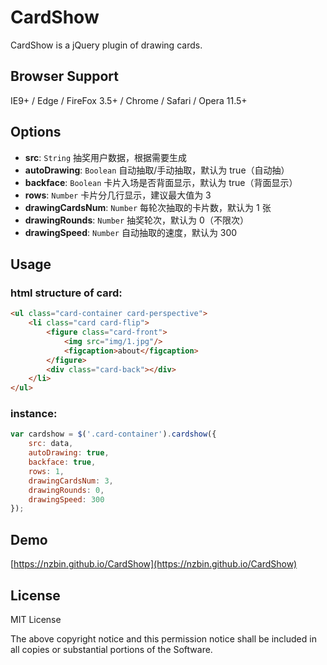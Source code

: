 # CardShow

CardShow is a jQuery plugin of drawing cards.

## Browser Support
IE9+ / Edge / FireFox 3.5+ / Chrome / Safari / Opera 11.5+

## Options

- __src__: ```String``` 抽奖用户数据，根据需要生成
- __autoDrawing__: ```Boolean``` 自动抽取/手动抽取，默认为 true（自动抽）
- __backface__: ```Boolean``` 卡片入场是否背面显示，默认为 true（背面显示）
- __rows__: ```Number``` 卡片分几行显示，建议最大值为 3
- __drawingCardsNum__: ```Number``` 每轮次抽取的卡片数，默认为 1 张
- __drawingRounds__: ```Number``` 抽奖轮次，默认为 0（不限次）
- __drawingSpeed__: ```Number``` 自动抽取的速度，默认为 300

## Usage

### html structure of card:
```html
<ul class="card-container card-perspective">
	<li class="card card-flip">
	    <figure class="card-front">
	        <img src="img/1.jpg"/>
	        <figcaption>about</figcaption>
	    </figure>
	    <div class="card-back"></div>
	</li>
</ul>
```

### instance:
```js
var cardshow = $('.card-container').cardshow({
	src: data,
	autoDrawing: true,
	backface: true,
	rows: 1,
	drawingCardsNum: 3,
	drawingRounds: 0,
	drawingSpeed: 300
});
```


## Demo

[https://nzbin.github.io/CardShow](https://nzbin.github.io/CardShow)

## License

MIT License

The above copyright notice and this permission notice shall be included in all
copies or substantial portions of the Software.
